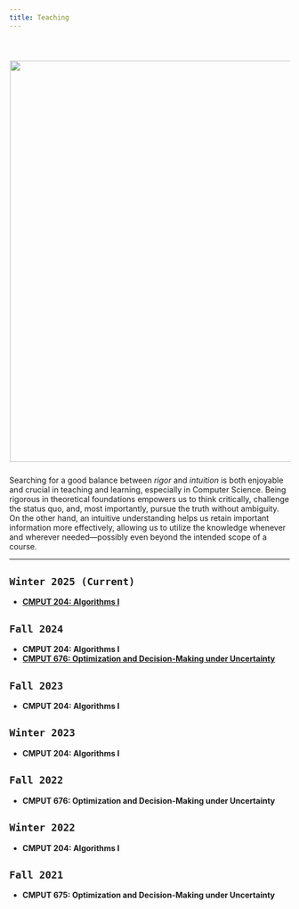 ```yaml
---
title: Teaching
---
```



<div>
<img alt="" src="/img/rigor_intuition_f.png" style="min-width:220px; float:center; margin: 40px 1px 10px 1px" width="720"/>
</div>

Searching for a good balance between _rigor_ and _intuition_ is both enjoyable and crucial in teaching and learning, especially in Computer Science. Being rigorous in theoretical foundations empowers us to think critically, challenge the status quo, and, most importantly, pursue the truth without ambiguity. On the other hand, an intuitive understanding helps us retain important information more effectively, allowing us to utilize the knowledge whenever and wherever needed—possibly even beyond the intended scope of a course.

---

## `Winter 2025 (Current)`
>
- [**CMPUT 204: Algorithms I**](https://eclass.srv.ualberta.ca/course/view.php?id=101164)


## `Fall 2024`
>
- **CMPUT 204: Algorithms I**
- [**CMPUT 676: Optimization and Decision-Making under Uncertainty**](/teaching/optimization)


## `Fall 2023`
>
- **CMPUT 204: Algorithms I**


## `Winter 2023`
>
- **CMPUT 204: Algorithms I**


## `Fall 2022`
>
- **CMPUT 676: Optimization and Decision-Making under Uncertainty**

<!-- - Course enrollment: 20-25
- USRI course rating: 4.9 / 5
- USRI instructor rating: 4.9 / 5 -->


## `Winter 2022`
>
- **CMPUT 204: Algorithms I**

<!-- - Course enrollment: 150-200
- USRI course rating: 4.5 / 5
- USRI instructor rating: 4.7 / 5 -->


## `Fall 2021`
>
- **CMPUT 675: Optimization and Decision-Making under Uncertainty**

<!-- - Course enrollment: 20-25
- USRI course rating: 4.6 / 5
- USRI instructor rating: 4.7 / 5 -->


